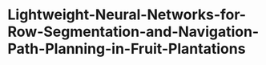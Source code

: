 # Lightweight-Neural-Networks-for-Row-Segmentation-and-Navigation-Path-Planning-in-Fruit-Plantations